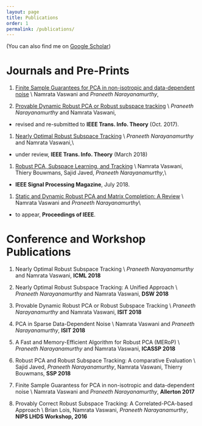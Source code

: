 ```yaml
---
layout: page
title: Publications
order: 1
permalink: /publications/
---
```


(You can also find me on [Google Scholar](https://scholar.google.com/citations?user=oCNli74AAAAJ&hl=en&authuser=1))

# Journals and Pre-Prints
1. [Finite Sample Guarantees for PCA in non-isotropic and data-dependent noise](https://arxiv.org/abs/1709.06255) \\
Namrata Vaswani and *Praneeth Narayanamurthy*,

1. [Provable Dynamic Robust PCA or Robust subspace tracking](https://arxiv.org/abs/1705.08948) \\
*Praneeth Narayanamurthy* and Namrata Vaswani,
  - revised and re-submitted to **IEEE Trans. Info. Theory** (Oct. 2017).

1. [Nearly Optimal Robust Subspace Tracking](https://arxiv.org/abs/1712.06061) \\
*Praneeth Narayanamurthy* and Namrata Vaswani,\\
  - under review, **IEEE Trans. Info. Theory** (March 2018)


1. [Robust PCA, Subspace Learning, and Tracking](https://arxiv.org/abs/1711.09492) \\
Namrata Vaswani, Thiery Bouwmans, Sajid Javed, *Praneeth Narayanamurthy*,\\
  - **IEEE Signal Processing Magazine**, July 2018.


1. [Static and Dynamic Robust PCA and Matrix Completion: A Review](https://arxiv.org/abs/1803.00651) \\
Namrata Vaswani and *Praneeth Narayanamurthy*\\
  - to appear, **Proceedings of IEEE**.

# Conference and Workshop Publications

1. Nearly Optimal Robust Subspace Tracking \\
*Praneeth Narayanamurthy* and Namrata Vaswani, **ICML 2018**

1. Nearly Optimal Robust Subspace Tracking: A Unified Approach \\
*Praneeth Narayanamurthy* and Namrata Vaswani, **DSW 2018**

1. Provable Dynamic Robust PCA or Robust Subspace Tracking \\
*Praneeth Narayanamurthy* and Namrata Vaswani, **ISIT 2018**

1. PCA in Sparse Data-Dependent Noise \\
Namrata Vaswani and *Praneeth Narayanamurthy*, **ISIT 2018**

1. A Fast and Memory-Efficient Algorithm for Robust PCA (MERoP) \\
*Praneeth Narayanamurthy* and Namrata Vaswani, **ICASSP 2018**

1. Robust PCA and Robust Subspace Tracking: A comparative Evaluation \\
Sajid Javed, *Praneeth Narayanamurthy*, Namrata Vaswani, Thierry Bouwmans, **SSP 2018**

1. Finite Sample Guarantess for PCA in non-isotropic and data-dependent noise \\
Namrata Vaswani and *Praneeth Narayanamurthy*, **Allerton 2017**

1. Provably Correct Robust Subspace Tracking: A Correlated-PCA-based Approach \\
Brian Lois, Namrata Vaswani, *Praneeth Narayanamurthy*, **NIPS LHDS Workshop, 2016**

